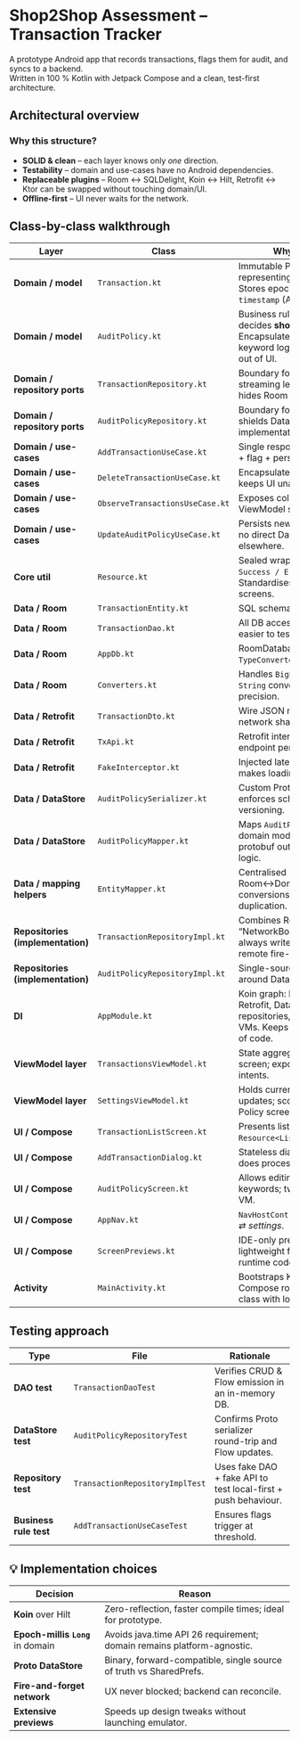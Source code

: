 # Shop2Shop Assessment – Transaction Tracker

A prototype Android app that records transactions, flags them for audit, and
syncs to a backend.  
Written in 100 % Kotlin with Jetpack Compose and a clean, test-first
architecture.


## Architectural overview

### Why this structure?
* **SOLID & clean** – each layer knows only *one* direction.
* **Testability** – domain and use-cases have no Android dependencies.
* **Replaceable plugins** – Room ↔ SQLDelight, Koin ↔ Hilt, Retrofit ↔ Ktor
  can be swapped without touching domain/UI.
* **Offline-first** – UI never waits for the network.

## Class-by-class walkthrough
| Layer | Class | Why it exists |
|-------|-------|---------------|
| **Domain / model** | `Transaction.kt` | Immutable POJO representing a ledger entry. Stores epoch-millis `timestamp` (API 24-safe). |
| **Domain / model** | `AuditPolicy.kt` | Business rule object that decides **shouldFlag(tx)**. Encapsulates threshold and keyword logic – keeps rules out of UI. |
| **Domain / repository ports** | `TransactionRepository.kt` | Boundary for CRUD + streaming ledger changes; hides Room / network. |
| **Domain / repository ports** | `AuditPolicyRepository.kt` | Boundary for policy storage; shields DataStore implementation. |
| **Domain / use-cases** | `AddTransactionUseCase.kt` | Single responsibility: validate + flag + persist + push. |
| **Domain / use-cases** | `DeleteTransactionUseCase.kt` | Encapsulates removal logic; keeps UI unaware of DAO. |
| **Domain / use-cases** | `ObserveTransactionsUseCase.kt` | Exposes cold Flow; simplifies ViewModel subscription. |
| **Domain / use-cases** | `UpdateAuditPolicyUseCase.kt` | Persists new rules atomically; no direct DataStore calls elsewhere. |
| **Core util** | `Resource.kt` | Sealed wrapper → `Loading / Success / Error`. Standardises state across screens. |
| **Data / Room** | `TransactionEntity.kt` | SQL schema + primary key. |
| **Data / Room** | `TransactionDao.kt` | All DB access in one place → easier to test and migrate. |
| **Data / Room** | `AppDb.kt` | RoomDatabase with `TypeConverters` registered. |
| **Data / Room** | `Converters.kt` | Handles `BigDecimal` ↔ `String` conversion to keep precision. |
| **Data / Retrofit** | `TransactionDto.kt` | Wire JSON model; isolates network shape from domain. |
| **Data / Retrofit** | `TxApi.kt` | Retrofit interface – one endpoint per REST op. |
| **Data / Retrofit** | `FakeInterceptor.kt` | Injected latency for demos; makes loading states visible. |
| **Data / DataStore** | `AuditPolicySerializer.kt` | Custom Proto serializer – enforces schema & versioning. |
| **Data / DataStore** | `AuditPolicyMapper.kt` | Maps `AuditPolicyProto` ↔ domain model. Keeps protobuf out of business logic. |
| **Data / mapping helpers** | `EntityMapper.kt` | Centralised Room↔Domain↔Dto conversions; avoids duplication. |
| **Repositories (implementation)** | `TransactionRepositoryImpl.kt` | Combines Room + Retrofit → “NetworkBound” pattern: always write local, push remote fire-and-forget. |
| **Repositories (implementation)** | `AuditPolicyRepositoryImpl.kt` | Single-source-of-truth store around DataStore Flow. |
| **DI** | `AppModule.kt` | Koin graph: binds DB, Retrofit, DataStore, repositories, use-cases, VMs. Keeps composition out of code. |
| **ViewModel layer** | `TransactionsViewModel.kt` | State aggregator for list screen; exposes `add`, `delete` intents. |
| **ViewModel layer** | `SettingsViewModel.kt` | Holds current policy & updates; scoped to Audit Policy screen. |
| **UI / Compose** | `TransactionListScreen.kt` | Presents list + FAB; collects `Resource<List<Transaction>>`. |
| **UI / Compose** | `AddTransactionDialog.kt` | Stateless dialog; ViewModel does processing. |
| **UI / Compose** | `AuditPolicyScreen.kt` | Allows editing threshold + keywords; two-way binds to VM. |
| **UI / Compose** | `AppNav.kt` | `NavHostController` routes: *list* ⇄ *settings*. |
| **UI / Compose** | `ScreenPreviews.kt` | IDE-only previews with lightweight fakes – keep runtime code pristine. |
| **Activity** | `MainActivity.kt` | Bootstraps Koin and sets Compose root. Only Android class with logic. |

## Testing approach
| Type | File | Rationale |
|------|------|-----------|
| **DAO test** | `TransactionDaoTest` | Verifies CRUD & Flow emission in an in-memory DB. |
| **DataStore test** | `AuditPolicyRepositoryTest` | Confirms Proto serializer round-trip and Flow updates. |
| **Repository test** | `TransactionRepositoryImplTest` | Uses fake DAO + fake API to test local-first + push behaviour. |
| **Business rule test** | `AddTransactionUseCaseTest` | Ensures flags trigger at threshold. |


## 💡 Implementation choices

| Decision | Reason |
|----------|--------|
| **Koin** over Hilt | Zero-reflection, faster compile times; ideal for prototype. |
| **Epoch-millis `Long`** in domain | Avoids java.time API 26 requirement; domain remains platform-agnostic. |
| **Proto DataStore** | Binary, forward-compatible, single source of truth vs SharedPrefs. |
| **Fire-and-forget network** | UX never blocked; backend can reconcile. |
| **Extensive previews** | Speeds up design tweaks without launching emulator. |
